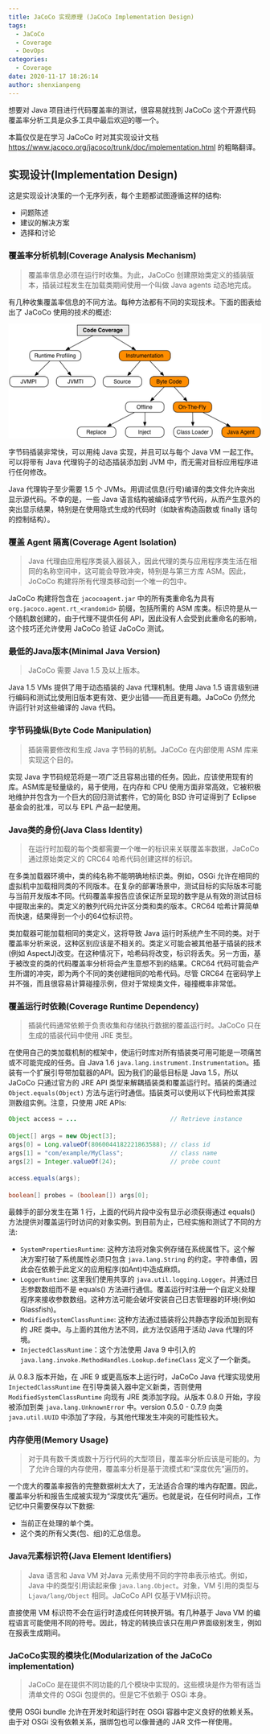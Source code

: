 ```yaml
---
title: JaCoCo 实现原理 (JaCoCo Implementation Design)
tags:
  - JaCoCo
  - Coverage
  - DevOps
categories:
  - Coverage
date: 2020-11-17 18:26:14
author: shenxianpeng
---
```


想要对 Java 项目进行代码覆盖率的测试，很容易就找到 JaCoCo 这个开源代码覆盖率分析工具是众多工具中最后欢迎的哪一个。

本篇仅仅是在学习 JaCoCo 时对其实现设计文档 https://www.jacoco.org/jacoco/trunk/doc/implementation.html 的粗略翻译。

## 实现设计(Implementation Design)

这是实现设计决策的一个无序列表，每个主题都试图遵循这样的结构:

* 问题陈述
* 建议的解决方案
* 选择和讨论

### 覆盖率分析机制(Coverage Analysis Mechanism)

> 覆盖率信息必须在运行时收集。为此，JaCoCo 创建原始类定义的插装版本，插装过程发生在加载类期间使用一个叫做 Java agents 动态地完成。

有几种收集覆盖率信息的不同方法。每种方法都有不同的实现技术。下面的图表给出了 JaCoCo 使用的技术的概述:

![实现](jacoco/implementation.png)

字节码插装非常快，可以用纯 Java 实现，并且可以与每个 Java VM 一起工作。可以将带有 Java 代理钩子的动态插装添加到 JVM 中，而无需对目标应用程序进行任何修改。

Java 代理钩子至少需要 1.5 个 JVMs。用调试信息(行号)编译的类文件允许突出显示源代码。不幸的是，一些 Java 语言结构被编译成字节代码，从而产生意外的突出显示结果，特别是在使用隐式生成的代码时（如缺省构造函数或 finally 语句的控制结构）。

<!-- more -->

### 覆盖 Agent 隔离(Coverage Agent Isolation)

> Java 代理由应用程序类装入器装入，因此代理的类与应用程序类生活在相同的名称空间中，这可能会导致冲突，特别是与第三方库 ASM。因此，JoCoCo 构建将所有代理类移动到一个唯一的包中。

JaCoCo 构建将包含在 `jacocoagent.jar` 中的所有类重命名为具有 `org.jacoco.agent.rt_<randomid>` 前缀，包括所需的 ASM 库类。标识符是从一个随机数创建的，由于代理不提供任何 API，因此没有人会受到此重命名的影响，这个技巧还允许使用 JaCoCo 验证 JaCoCo 测试。

### 最低的Java版本(Minimal Java Version)

> JaCoCo 需要 Java 1.5 及以上版本。

Java 1.5 VMs 提供了用于动态插装的 Java 代理机制。使用 Java 1.5 语言级别进行编码和测试比使用旧版本更有效、更少出错——而且更有趣。JaCoCo 仍然允许运行针对这些编译的 Java 代码。

### 字节码操纵(Byte Code Manipulation)

> 插装需要修改和生成 Java 字节码的机制。JaCoCo 在内部使用 ASM 库来实现这个目的。

实现 Java 字节码规范将是一项广泛且容易出错的任务。因此，应该使用现有的库。ASM库是轻量级的，易于使用，在内存和 CPU 使用方面非常高效，它被积极地维护并包含为一个巨大的回归测试套件，它的简化 BSD 许可证得到了 Eclipse 基金会的批准，可以与 EPL 产品一起使用。

### Java类的身份(Java Class Identity)

> 在运行时加载的每个类都需要一个唯一的标识来关联覆盖率数据，JaCoCo 通过原始类定义的 CRC64 哈希代码创建这样的标识。

在多类加载器环境中，类的纯名称不能明确地标识类。例如，OSGi 允许在相同的虚拟机中加载相同类的不同版本。在复杂的部署场景中，测试目标的实际版本可能与当前开发版本不同。代码覆盖率报告应该保证所呈现的数字是从有效的测试目标中提取出来的。类定义的散列代码允许区分类和类的版本。CRC64 哈希计算简单而快速，结果得到一个小的64位标识符。

类加载器可能加载相同的类定义，这将导致 Java 运行时系统产生不同的类。对于覆盖率分析来说，这种区别应该是不相关的。类定义可能会被其他基于插装的技术(例如 AspectJ)改变。在这种情况下，哈希码将改变，标识将丢失。另一方面，基于被改变的类的代码覆盖率分析将会产生意想不到的结果。CRC64 代码可能会产生所谓的冲突，即为两个不同的类创建相同的哈希代码。尽管 CRC64 在密码学上并不强，而且很容易计算碰撞示例，但对于常规类文件，碰撞概率非常低。

### 覆盖运行时依赖(Coverage Runtime Dependency)

> 插装代码通常依赖于负责收集和存储执行数据的覆盖运行时。JaCoCo 只在生成的插装代码中使用 JRE 类型。

在使用自己的类加载机制的框架中，使运行时库对所有插装类可用可能是一项痛苦或不可能完成的任务。自 Java 1.6 `java.lang.instrument.Instrumentation`。插装有一个扩展引导带加载器的API。因为我们的最低目标是 Java 1.5，所以 JaCoCo 只通过官方的 JRE API 类型来解耦插装类和覆盖运行时。插装的类通过 `Object.equals(Object)` 方法与运行时通信。插装类可以使用以下代码检索其探测数组实例。注意，只使用 JRE APIs:

```java
Object access = ...                          // Retrieve instance

Object[] args = new Object[3];
args[0] = Long.valueOf(8060044182221863588); // class id
args[1] = "com/example/MyClass";             // class name
args[2] = Integer.valueOf(24);               // probe count

access.equals(args);

boolean[] probes = (boolean[]) args[0];
```

最棘手的部分发生在第 1 行，上面的代码片段中没有显示必须获得通过 equals() 方法提供对覆盖运行时访问的对象实例。到目前为止，已经实施和测试了不同的方法:

* `SystemPropertiesRuntime`: 这种方法将对象实例存储在系统属性下。这个解决方案打破了系统属性必须只包含 `java.lang.String` 的约定。字符串值，因此会在依赖于此定义的应用程序(如Ant)中造成麻烦。
* `LoggerRuntime`: 这里我们使用共享的 `java.util.logging.Logger`。并通过日志参数数组而不是 equals() 方法进行通信。覆盖运行时注册一个自定义处理程序来接收参数数组。这种方法可能会破坏安装自己日志管理器的环境(例如Glassfish)。
* `ModifiedSystemClassRuntime`: 这种方法通过插装将公共静态字段添加到现有的 JRE 类中。与上面的其他方法不同，此方法仅适用于活动 Java 代理的环境。
* `InjectedClassRuntime`：这个方法使用 Java 9 中引入的 `java.lang.invoke.MethodHandles.Lookup.defineClass` 定义了一个新类。

从 0.8.3 版本开始，在 JRE 9 或更高版本上运行时，JaCoCo Java 代理实现使用 `InjectedClassRuntime` 在引导类装入器中定义新类，否则使用`ModifiedSystemClassRuntime` 向现有 JRE 类添加字段。从版本 0.8.0 开始，字段被添加到类 `java.lang.UnknownError` 中。version 0.5.0 - 0.7.9 向类 `java.util.UUID` 中添加了字段，与其他代理发生冲突的可能性较大。

### 内存使用(Memory Usage)

> 对于具有数千类或数十万行代码的大型项目，覆盖率分析应该是可能的。为了允许合理的内存使用，覆盖率分析是基于流模式和“深度优先”遍历的。

一个庞大的覆盖率报告的完整数据树太大了，无法适合合理的堆内存配置。因此，覆盖率分析和报告生成被实现为“深度优先”遍历。也就是说，在任何时间点，工作记忆中只需要保存以下数据:

* 当前正在处理的单个类。
* 这个类的所有父类(包、组)的汇总信息。

### Java元素标识符(Java Element Identifiers)

> Java 语言和 Java VM 对Java 元素使用不同的字符串表示格式。例如，Java 中的类型引用读起来像 `java.lang.Object`。对象，VM 引用的类型与 `Ljava/lang/Object` 相同。JaCoCo API 仅基于VM标识符。

直接使用 VM 标识符不会在运行时造成任何转换开销。有几种基于 Java VM 的编程语言可能使用不同的符号。因此，特定的转换应该只在用户界面级别发生，例如在报表生成期间。

### JaCoCo实现的模块化(Modularization of the JaCoCo implementation)

> JaCoCo 是在提供不同功能的几个模块中实现的。这些模块是作为带有适当清单文件的 OSGi 包提供的。但是它不依赖于 OSGi 本身。

使用 OSGi bundle 允许在开发时和运行时在 OSGi 容器中定义良好的依赖关系。由于对 OSGi 没有依赖关系，捆绑包也可以像普通的 JAR 文件一样使用。
